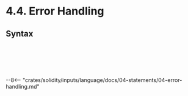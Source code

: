 <!-- This file is generated automatically by infrastructure scripts. Please don't edit by hand. -->

# 4.4. Error Handling

## Syntax

```{ .ebnf #TryStatement }

```

<pre ebnf-snippet="TryStatement" style="display: none;"><span class="cm">(* Introduced in 0.6.0 *)</span><br /><a href="#TryStatement"><span class="k">TryStatement</span></a><span class="o"> = </span><span class="cm">(* try_keyword: *)</span><span class="o"> </span><a href="../../01-file-structure/08-keywords#TryKeyword"><span class="k">TRY_KEYWORD</span></a><br /><span class="o">               </span><span class="cm">(* expression: *)</span><span class="o"> </span><a href="../../05-expressions/01-base-expressions#Expression"><span class="k">Expression</span></a><br /><span class="o">               </span><span class="cm">(* returns: *)</span><span class="o"> </span><a href="../../02-definitions/08-functions#ReturnsDeclaration"><span class="k">ReturnsDeclaration</span></a><span class="o">?</span><br /><span class="o">               </span><span class="cm">(* body: *)</span><span class="o"> </span><a href="../01-blocks#Block"><span class="k">Block</span></a><br /><span class="o">               </span><span class="cm">(* catch_clauses: *)</span><span class="o"> </span><a href="#CatchClauses"><span class="k">CatchClauses</span></a><span class="o">;</span></pre>

```{ .ebnf #CatchClauses }

```

<pre ebnf-snippet="CatchClauses" style="display: none;"><span class="cm">(* Introduced in 0.6.0 *)</span><br /><a href="#CatchClauses"><span class="k">CatchClauses</span></a><span class="o"> = </span><span class="cm">(* item: *)</span><span class="o"> </span><a href="#CatchClause"><span class="k">CatchClause</span></a><span class="o">+</span><span class="o">;</span></pre>

```{ .ebnf #CatchClause }

```

<pre ebnf-snippet="CatchClause" style="display: none;"><span class="cm">(* Introduced in 0.6.0 *)</span><br /><a href="#CatchClause"><span class="k">CatchClause</span></a><span class="o"> = </span><span class="cm">(* catch_keyword: *)</span><span class="o"> </span><a href="../../01-file-structure/08-keywords#CatchKeyword"><span class="k">CATCH_KEYWORD</span></a><br /><span class="o">              </span><span class="cm">(* error: *)</span><span class="o"> </span><a href="#CatchClauseError"><span class="k">CatchClauseError</span></a><span class="o">?</span><br /><span class="o">              </span><span class="cm">(* body: *)</span><span class="o"> </span><a href="../01-blocks#Block"><span class="k">Block</span></a><span class="o">;</span></pre>

```{ .ebnf #CatchClauseError }

```

<pre ebnf-snippet="CatchClauseError" style="display: none;"><span class="cm">(* Introduced in 0.6.0 *)</span><br /><a href="#CatchClauseError"><span class="k">CatchClauseError</span></a><span class="o"> = </span><span class="cm">(* name: *)</span><span class="o"> </span><a href="../../05-expressions/06-identifiers#Identifier"><span class="k">IDENTIFIER</span></a><span class="o">?</span><br /><span class="o">                   </span><span class="cm">(* parameters: *)</span><span class="o"> </span><a href="../../02-definitions/08-functions#ParametersDeclaration"><span class="k">ParametersDeclaration</span></a><span class="o">;</span></pre>

```{ .ebnf #RevertStatement }

```

<pre ebnf-snippet="RevertStatement" style="display: none;"><span class="cm">(* Introduced in 0.8.4 *)</span><br /><a href="#RevertStatement"><span class="k">RevertStatement</span></a><span class="o"> = </span><span class="cm">(* revert_keyword: *)</span><span class="o"> </span><a href="../../01-file-structure/08-keywords#RevertKeyword"><span class="k">REVERT_KEYWORD</span></a><br /><span class="o">                  </span><span class="cm">(* error: *)</span><span class="o"> </span><a href="../../05-expressions/06-identifiers#IdentifierPath"><span class="k">IdentifierPath</span></a><span class="o">?</span><br /><span class="o">                  </span><span class="cm">(* arguments: *)</span><span class="o"> </span><a href="../../05-expressions/02-function-calls#ArgumentsDeclaration"><span class="k">ArgumentsDeclaration</span></a><br /><span class="o">                  </span><span class="cm">(* semicolon: *)</span><span class="o"> </span><a href="../../01-file-structure/09-punctuation#Semicolon"><span class="k">SEMICOLON</span></a><span class="o">;</span></pre>

```{ .ebnf #ThrowStatement }

```

<pre ebnf-snippet="ThrowStatement" style="display: none;"><span class="cm">(* Deprecated in 0.5.0 *)</span><br /><a href="#ThrowStatement"><span class="k">ThrowStatement</span></a><span class="o"> = </span><span class="cm">(* throw_keyword: *)</span><span class="o"> </span><a href="../../01-file-structure/08-keywords#ThrowKeyword"><span class="k">THROW_KEYWORD</span></a><br /><span class="o">                 </span><span class="cm">(* semicolon: *)</span><span class="o"> </span><a href="../../01-file-structure/09-punctuation#Semicolon"><span class="k">SEMICOLON</span></a><span class="o">;</span></pre>

--8<-- "crates/solidity/inputs/language/docs/04-statements/04-error-handling.md"

